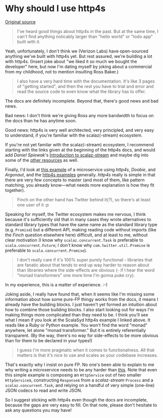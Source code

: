 # Why should I use http4s

[Original source](https://www.reddit.com/r/scala/comments/5f5049/http4s_vs_finch_vs_akkahttp_vs/)

> I've heard good things about http4s in the past. But at the same time, I can't find anything noticably larger than "hello world" or "todo app" built with it.

Yeah, unfortunately, I don't think we (Verizon Labs) have open-sourced anything we've built with http4s yet. But rest assured, we're building a lot with http4s. (Insert joke about "we liked it so much we bought the developer" here, but now I'm dating myself by joking about a commercial from my childhood, not to mention insulting Ross Baker.)

> I also have a very hard time with the documentation. It's like 3 pages of "getting started", and then the rest you have to trial and error and read the source code to even know what the library has to offer.

The docs are definitely incomplete. Beyond that, there's good news and bad news.

Bad news: I don't think we're giving Ross any more bandwidth to focus on the docs than he has anytime soon.

Good news: http4s is very well architected, very principled, and very easy to understand, if you're familiar with the scalaz(-stream) ecosystem.

If you're not yet familar with the scalaz(-stream) ecosystem, I recommend starting with the links given at the beginning of the http4s docs, and would add _Daniel Spiewak_'s [Introduction to scalaz-stream](https://gist.github.com/djspiewak/d93a9c4983f63721c41c) and maybe dig into some of the [other resources](https://github.com/functional-streams-for-scala/fs2/wiki/Additional-Resources) as well.

Finally, I'd look at [this example](https://bitbucket.org/da_terry/scalasyd-doobie-http4s/src) of a microservice using _http4s_, _Doobie_, and _Argonaut_, and the [http4s examples](https://github.com/http4s/http4s/tree/v0.14.11/examples) generally. _http4s_ really is simple in that there are very few concepts to master (and most of them, like pattern matching, you already know—what needs more explanation is how they fit together).

> Finch on the other hand has Twitter behind it(?), so there's at least one user of it :p

Speaking for myself, the Twitter ecosystem makes me nervous, I think because it's sufficiently old that in many cases they wrote alternatives to standard library types that have the same name as the standard library type (e.g. `Promise`) but a different API, making reading code without imports (like the _Finch_ question elsewhere here) difficult, and at least to me, without clear motivation (I know why `scalaz.concurrent.Task` is preferable to `scala.concurrent.Future`; I don't know why `com.twitter.util.Promise` is preferable to `scala.concurrent.Promise`).

> I don't really care if it's 100% super purely functional - libraries that are fanatic about that tends to end up way harder to reason about than libraries where the side-effects are obvious (- if I hear the word "monad transformers" one more time I'm gonna puke cry).

In my experience, this is a matter of experience. :-)

Joking aside, I really have found that, when it seems like I'm missing some information about how some pure-FP thingy works from the docs, it means I already have the building blocks. I just haven't yet formed an intuition about how to combine those building blocks. I also start looking out for ways I'm making things more complicated than they need to be. I think you'll see what I mean if you look at the ScalaSyd http4s example I linked above. It reads like a Ruby or Python example. You won't find the word "monad" anywhere, let alone "monad transformer." But it is entirely referentially transparent. (By the way, there's no way for side-effects to be more obvious than for them to be declared in your types!)

> I guess I'm more pragmatic when it comes to functionalness. All that matters is that it's nice to use and scales as your codebase increases.

That's exactly why I insist on pure FP. No one's been able to explain to me why writing a microservice needs to be any harder than [this](https://bitbucket.org/da_terry/scalasyd-doobie-http4s/src/091460e162cc788cd6e6e33797b9d3aa32b274f4/src/main/scala/scalasyd/Web.scala?at=master&fileviewer=file-view-default). Note that even this simple example is composing an `HttpService` out of two smaller `HttpService`s, constructing `Response`s from a _scalaz-stream_ `Process` and a `scalaz.concurrent.Task`, and relying on a handful of very simple (one-line) JSON codecs to read and write JSON.

So I suggest sticking with http4s even though the docs are incomplete, because the gaps are very easy to fill. On that note, please don't hesitate to ask any questions you may have!

